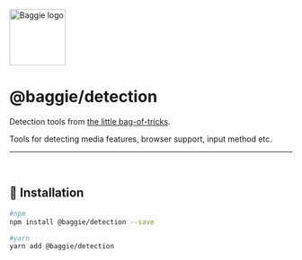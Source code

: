 <img alt="Baggie logo" src="https://github.com/larsmunkholm/baggie/raw/master/media/baggie.svg" height="100" />

<h1>@baggie/detection</h1>

Detection tools from [the little bag-of-tricks](https://github.com/larsmunkholm/baggie#readme).

Tools for detecting media features, browser support, input method etc.
<hr>
<br>

## 🚀 Installation
```bash
#npm
npm install @baggie/detection --save

#yarn
yarn add @baggie/detection
```
